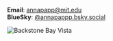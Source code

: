 __Email__: [annapapp@mit.edu](annapapp@mit.edu)\
__BlueSky__: [@annapappp.bsky.social](https://bsky.app/profile/annapappp.bsky.social)

![Backstone Bay Vista](/images/valdez.png)